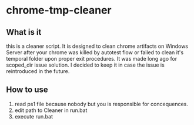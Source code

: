 # chrome-tmp-cleaner
## What is it  
this is a cleaner script. It is designed to clean chrome artifacts on Windows Server after your chrome was killed by autotest flow or failed to clean it's temporal folder upon proper exit procedures.
It was made long ago for scoped_dir issue solution. I decided to keep it in case the issue is reintroduced in the future. 

## How to use  
1. read ps1 file because nobody but you is responsible for concequences.
2. edit path to Cleaner in run.bat
3. execute run.bat
